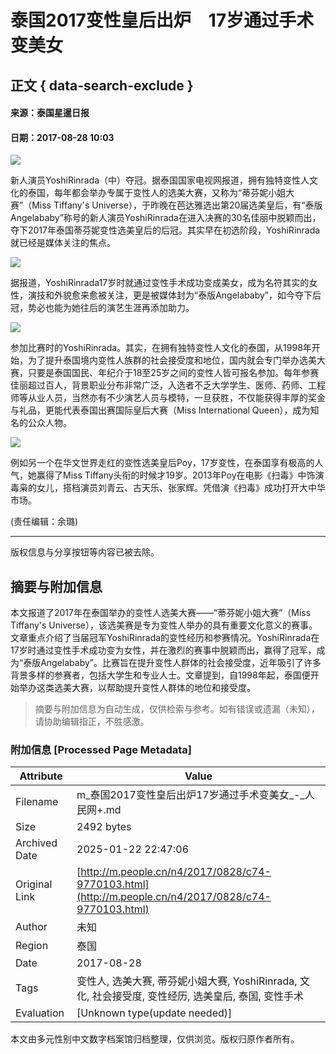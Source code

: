 # 泰国2017变性皇后出炉　17岁通过手术变美女

## 正文 { data-search-exclude }


#### 来源：泰国星暹日报  
#### 日期：2017-08-28 10:03 

![](http://mobile.pic.people.com.cn/thumbs/320/215/data/cms/mediafile/pic/20170828/3/4785097372660950099.jpg)

新人演员YoshiRinrada（中）夺冠。据泰国国家电视网报道，拥有独特变性人文化的泰国，每年都会举办专属于变性人的选美大赛，又称为“蒂芬妮小姐大赛”（Miss Tiffany's Universe），于昨晚在芭达雅选出第20届选美皇后，有“泰版Angelababy”称号的新人演员YoshiRinrada在进入决赛的30名佳丽中脱颖而出，夺下2017年泰国蒂芬妮变性选美皇后的后冠。其实早在初选阶段，YoshiRinrada就已经是媒体关注的焦点。

![](http://mobile.pic.people.com.cn/thumbs/320/400/data/cms/mediafile/pic/20170828/67/15904644257650093531.jpg)

据报道，YoshiRinrada17岁时就通过变性手术成功变成美女，成为名符其实的女性，演技和外貌愈来愈被关注，更是被媒体封为“泰版Angelababy”，如今夺下后冠，势必也能为她往后的演艺生涯再添加助力。

![](http://mobile.pic.people.com.cn/thumbs/320/212/data/cms/mediafile/pic/20170828/63/6810606194033632671.jpg)

参加比赛时的YoshiRinrada。其实，在拥有独特变性人文化的泰国，从1998年开始，为了提升泰国境内变性人族群的社会接受度和地位，国内就会专门举办选美大赛，只要是泰国国民、年纪介于18至25岁之间的变性人皆可报名参加。每年参赛佳丽超过百人，背景职业分布非常广泛，入选者不乏大学学生、医师、药师、工程师等从业人员，当然亦有不少演艺人员与模特，一旦获胜，不仅能获得丰厚的奖金与礼品，更能代表泰国出赛国际皇后大赛（Miss International Queen），成为知名的公众人物。

![](http://mobile.pic.people.com.cn/thumbs/320/212/data/cms/mediafile/pic/20170828/3/6248694346793891499.jpg)

例如另一个在华文世界走红的变性选美皇后Poy，17岁变性，在泰国享有极高的人气，她赢得了Miss Tiffany头衔的时候才19岁。2013年Poy在电影《扫毒》中饰演毒枭的女儿，搭档演员刘青云、古天乐、张家辉。凭借演《扫毒》成功打开大中华市场。

(责任编辑：余璐)  

---  

版权信息与分享按钮等内容已被去除。
<!-- tcd_original_link http://m.people.cn/n4/2017/0828/c74-9770103.html -->


## 摘要与附加信息

<!-- tcd_abstract -->
本文报道了2017年在泰国举办的变性人选美大赛——“蒂芬妮小姐大赛”（Miss Tiffany's Universe），该选美赛是专为变性人举办的具有重要文化意义的赛事。文章重点介绍了当届冠军YoshiRinrada的变性经历和参赛情况。YoshiRinrada在17岁时通过变性手术成功变为女性，并在激烈的赛事中脱颖而出，赢得了冠军，成为“泰版Angelababy”。比赛旨在提升变性人群体的社会接受度，近年吸引了许多背景多样的参赛者，包括大学生和专业人士。文章提到，自1998年起，泰国便开始举办这类选美大赛，以帮助提升变性人群体的地位和接受度。
<!-- tcd_abstract_end -->

> 摘要与附加信息为自动生成，仅供检索与参考。如有错误或遗漏（未知），请协助编辑指正，不胜感激。

### 附加信息 [Processed Page Metadata]

| Attribute       | Value                                  |
|-----------------|----------------------------------------|
| Filename        | m_泰国2017变性皇后出炉17岁通过手术变美女_-_人民网+.md                             |
| Size            | 2492 bytes                           |
| Archived Date   | 2025-01-22 22:47:06                             |
| Original Link   | [http://m.people.cn/n4/2017/0828/c74-9770103.html](http://m.people.cn/n4/2017/0828/c74-9770103.html)                       |
| Author          | 未知                               |
| Region          | 泰国                               |
| Date            | 2017-08-28                                 |
| Tags            | 变性人, 选美大赛, 蒂芬妮小姐大赛, YoshiRinrada, 文化, 社会接受度, 变性经历, 选美皇后, 泰国, 变性手术                                 |
| Evaluation            | [Unknown type(update needed)]                                 |
<!-- tcd_table_end -->

本文由多元性别中文数字档案馆归档整理，仅供浏览。版权归原作者所有。
